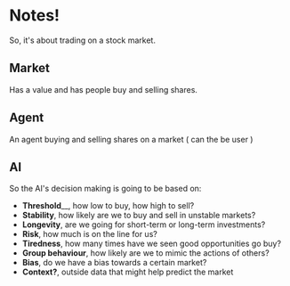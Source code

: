 # Notes!
So, it's about trading on a stock market.

## Market

Has a value and has people buy and selling shares.

## Agent

An agent buying and selling shares on a market ( can the be user )

## AI

So the AI's decision making is going to be based on:
* __Threshold____, how low to buy, how high to sell?
* __Stability__, how likely are we to buy and sell in unstable markets?
* __Longevity__, are we going for short-term or long-term investments?
* __Risk__, how much is on the line for us?
* __Tiredness__, how many times have we seen good opportunities go buy?
* __Group behaviour__, how likely are we to mimic the actions of others?
* __Bias__, do we have a bias towards a certain market?
* __Context?__, outside data that might help predict the market

